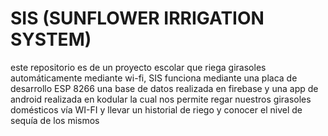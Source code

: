 # SIS (SUNFLOWER IRRIGATION SYSTEM)
este repositorio es de un proyecto escolar que riega girasoles automáticamente mediante wi-fi, SIS funciona mediante una placa de desarrollo ESP 8266 una base de datos realizada en firebase y una app de android realizada en kodular la cual nos permite regar nuestros 
girasoles domésticos vía WI-FI y llevar un historial de riego y conocer el nivel de sequía de los mismos 
